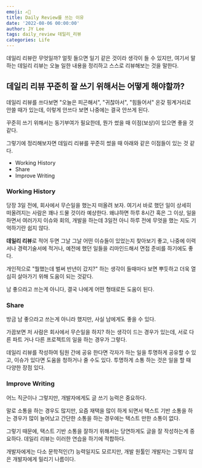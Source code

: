 ```yaml
---
emoji: ✍🏻
title: Daily Review를 쓰는 이유
date: '2022-08-06 00:00:00'
author: JY Lee
tags: daily_review 데일리_리뷰
categories: Life
---
```


데일리 리뷰란 무엇일까? 얼핏 들으면 일기 같은 것이라 생각이 들 수 있지만, 여기서 말하는 데일리 리뷰는 오늘 일한 내용을 정리하고 스스로 리뷰해보는 것을 말한다.

## 데일리 리뷰 꾸준히 잘 쓰기 위해서는 어떻게 해야할까?

데일리 리뷰를 쓰다보면 "오늘은 피곤해서", "귀찮아서", "힘들어서" 온갖 핑계거리로 안쓸 때가 있는데, 이렇게 안쓰다 보면 나중에는 결국 안쓰게 된다.

꾸준히 쓰기 위해서는 동기부여가 필요한데, 뭔가 썼을 때 이점(보상)이 있으면 좋을 것같다.

그렇기에 정리해보자면 데일리 리뷰를 꾸준히 썼을 때 아래와 같은 이점들이 있는 것 같다.

- Working History
- Share
- Improve Writing

### Working History

당장 3일 전에, 회사에서 무슨일을 했는지 떠올려 보자. 여기서 바로 했던 일이 상세히 떠올려지는 사람은 꽤나 드물 것이라 예상한다. 왜냐하면 하루 8시간 혹은 그 이상, 일을 하면서 여러가지 이슈와 회의, 개발을 하는데 3일전 아니 하루 전에 무엇을 했는 지도 기억하기란 쉽지 않다.

**데일리 리뷰**로 적어 두면 그날 그날 어떤 이슈들이 있었는지 찾아보기 좋고, 나중에 이력서나 경력기술서에 적거나, 예전에 했던 일들을 리마인드해서 면접 준비를 하기에도 좋다.

개인적으로 "뭘했는데 벌써 반년이 갔지?" 하는 생각이 들때마다 보면 뿌듯하고 더욱 열심히 살아가기 위해 도움이 되는 것같다.

남 좋으라고 쓰는게 아니다, 결국 나에게 어떤 형태로든 도움이 된다.

### Share

방금 남 좋으라고 쓰는게 아니라 했지만, 사실 남에게도 좋을 수 있다.

가끔보면 저 사람은 회사에서 무슨일을 하지? 하는 생각이 드는 경우가 있는데, 서로 다른 파트 거나 다른 프로젝트의 일을 하는 경우가 그렇다.

데일리 리뷰를 작성하여 팀원 간에 공유 한다면 각자가 하는 일을 투명하게 공유할 수 있고, 이슈가 있다면 도움을 청하거나 줄 수도 있다. 투명하게 소통 하는 것은 일을 할 때 다양한 장점 있다.

### Improve Writing

어느 직군이나 그렇지만, 개발자에게도 글 쓰기 능력은 중요하다.

말로 소통을 하는 경우도 많지만, 요즘 재택을 많이 하게 되면서 택스트 기반 소통을 하는 경우가 많이 늘어났고 간단한 소통을 하는 경우에는 택스트 만한 소통이 없다.

그렇기 때문에, 택스트 기반 소통을 잘하기 위해서는 당연하게도 글을 잘 작성하는게 중요하다. 데일리 리뷰는 이러한 연습을 하기에 적합하다.

개발자에게는 다소 문학적인(?) 능력일지도 모르지만, 개발 원툴인 개발자는 그렇지 않은 개발자에게 밀리기 나름이다.

